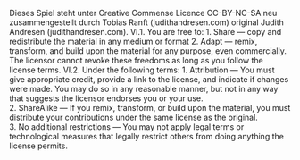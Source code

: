 Dieses Spiel steht unter Creative Commense Licence
CC-BY-NC-SA neu zusammengestellt durch Tobias Ranft (judithandresen.com) original Judith Andresen (judithandresen.com).
VI.1.  You are free to:
1\. Share — copy and redistribute the material in any medium or format
2\. Adapt — remix, transform, and build upon the material for any purpose, even commercially.
The licensor cannot revoke these freedoms as long as you follow the license terms.
VI.2.  Under the following terms:
1\. Attribution — You must give appropriate credit, provide a link to the license, and indicate if changes were made. You may do so in any reasonable manner, but not in any way that suggests the licensor endorses you or your use.\
2\. ShareAlike — If you remix, transform, or build upon the material, you must distribute your contributions under the same license as the original.\
3\. No additional restrictions — You may not apply legal terms or technological measures that legally restrict others from doing anything the license permits.
